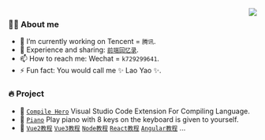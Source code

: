 <img align="right" src="https://github-readme-stats.vercel.app/api?username=wscats&show_icons=true&count_private=true&hide_border=true"/>

### 👨‍🚒 About me

- 🔭 I’m currently working on Tencent = `腾讯`.
- 💬 Experience and sharing: [`前端回忆录`](https://github.com/Wscats/articles).
- 📫 How to reach me: Wechat = `k729299641`.
- ⚡ Fun fact: You would call me ✨ Lao Yao ✨.

### 🔥 Project

- 🔰 [`Compile Hero`]() Visual Studio Code Extension For Compiling Language.
- 🎹 [`Piano`](https://github.com/Wscats/piano) Play piano with 8 keys on the keyboard is given to yourself.
- 📃 [`Vue2教程`](https://github.com/Wscats/vue-tutorial) [`Vue3教程`](https://github.com/Wscats/vue-cli) [`Node教程`](https://github.com/Wscats/node-tutorial) [`React教程`](https://github.com/Wscats/react-tutorial) [`Angular教程`](https://github.com/Wscats/angular-tutorial) ...

<!-- 
- 🌱 I’m currently learning ...
- 👯 I’m looking to collaborate on ...
- 🤔 I’m looking for help with ...
- 😄 Pronouns: ... 
-->
